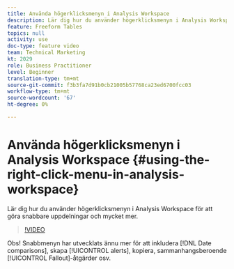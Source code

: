```yaml
---
title: Använda högerklicksmenyn i Analysis Workspace
description: Lär dig hur du använder högerklicksmenyn i Analysis Workspace för att göra snabbare uppdelningar och mycket mer.
feature: Freeform Tables
topics: null
activity: use
doc-type: feature video
team: Technical Marketing
kt: 2029
role: Business Practitioner
level: Beginner
translation-type: tm+mt
source-git-commit: f3b3fa7d91b0cb21005b57768ca23ed6700fcc03
workflow-type: tm+mt
source-wordcount: '67'
ht-degree: 0%

---
```



# Använda högerklicksmenyn i Analysis Workspace {#using-the-right-click-menu-in-analysis-workspace}

Lär dig hur du använder högerklicksmenyn i Analysis Workspace för att göra snabbare uppdelningar och mycket mer.

>[!VIDEO](https://video.tv.adobe.com/v/23981/?quality=12)

Obs! Snabbmenyn har utvecklats ännu mer för att inkludera [!DNL Date comparisons], skapa [!UICONTROL alerts], kopiera, sammanhangsberoende [!UICONTROL Fallout]-åtgärder osv.

